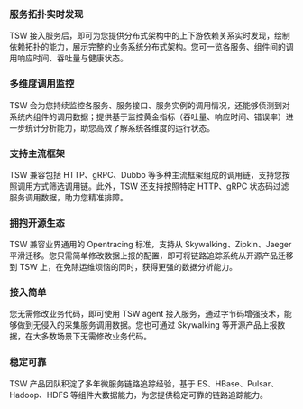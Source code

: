 ### 服务拓扑实时发现
TSW 接入服务后，即可为您提供分布式架构中的上下游依赖关系实时发现，绘制依赖拓扑的能力，展示完整的业务系统分布式架构。您可一览各服务、组件间的调用响应时间、吞吐量与健康状态。

### 多维度调用监控
TSW 会为您持续监控各服务、服务接口、服务实例的调用情况，还能够侦测到对系统内组件的调用数据；提供基于监控黄金指标（吞吐量、响应时间、错误率）进一步统计分析能力，助您高效了解系统各维度的运行状态。

### 支持主流框架
TSW 兼容包括 HTTP、gRPC、Dubbo 等多种主流框架组成的调用链，支持您按照调用方式筛选调用链。此外，TSW 还支持按照特定 HTTP、gRPC 状态码过滤服务调用数据，助力您精准排障。

### 拥抱开源生态
TSW 兼容业界通用的 Opentracing 标准，支持从 Skywalking、Zipkin、Jaeger 平滑迁移。您只需简单修改数据上报的配置，即可将链路追踪系统从开源产品迁移到 TSW 上，在免除运维烦恼的同时，获得更强的数据分析能力。

### 接入简单
您无需修改业务代码，即可使用 TSW agent 接入服务，通过字节码增强技术，能够做到无侵入的采集服务调用数据。您也可通过 Skywalking 等开源产品上报数据，在大多数场景下无需修改业务代码。

### 稳定可靠
TSW 产品团队积淀了多年微服务链路追踪经验，基于 ES、HBase、Pulsar、Hadoop、HDFS 等组件大数据能力，为您提供稳定可靠的链路追踪能力。

